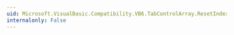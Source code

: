 ```yaml
---
uid: Microsoft.VisualBasic.Compatibility.VB6.TabControlArray.ResetIndex(System.Windows.Forms.TabControl)
internalonly: False
---
```

